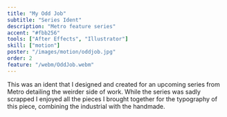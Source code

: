 ```yaml
---
title: "My Odd Job"
subtitle: "Series Ident"
description: "Metro feature series"
accent: "#fbb256"
tools: ["After Effects", "Illustrator"]
skill: ["motion"]
poster: "/images/motion/oddjob.jpg"
order: 2
feature: "/webm/OddJob.webm"
---
```


This was an ident that I designed and created for an upcoming series from Metro detailing the weirder side of work. While the series was sadly scrapped I enjoyed all the pieces I brought together for the typography of this piece, combining the industrial with the handmade.
